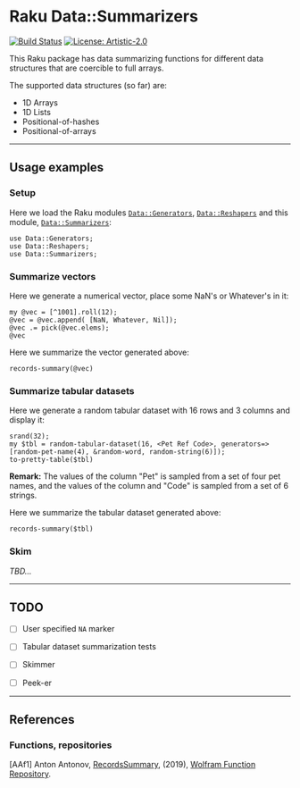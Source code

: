 # Raku Data::Summarizers

[![Build Status](https://app.travis-ci.com/antononcube/Raku-Data-Summarizers.svg?branch=main)](https://app.travis-ci.com/github/antononcube/Raku-Data-Summarizers)
[![License: Artistic-2.0](https://img.shields.io/badge/License-Artistic%202.0-0298c3.svg)](https://opensource.org/licenses/Artistic-2.0)

This Raku package has data summarizing functions for different data structures that are 
coercible to full arrays.

The supported data structures (so far) are:
  - 1D Arrays
  - 1D Lists  
  - Positional-of-hashes
  - Positional-of-arrays

------

## Usage examples

### Setup

Here we load the Raku modules 
[`Data::Generators`](https://modules.raku.org/dist/Data::Generators:cpan:ANTONOV),
[`Data::Reshapers`](https://modules.raku.org/dist/Data::Reshapers:cpan:ANTONOV)
and this module,
[`Data::Summarizers`](https://github.com/antononcube/Raku-Data-Summarizers):

```perl6
use Data::Generators;
use Data::Reshapers;
use Data::Summarizers;
```

### Summarize vectors

Here we generate a numerical vector, place some NaN's or Whatever's in it:

```perl6
my @vec = [^1001].roll(12);
@vec = @vec.append( [NaN, Whatever, Nil]);
@vec .= pick(@vec.elems);
@vec
```

Here we summarize the vector generated above:

```perl6
records-summary(@vec)
```

### Summarize tabular datasets

Here we generate a random tabular dataset with 16 rows and 3 columns and display it:

```perl6
srand(32);
my $tbl = random-tabular-dataset(16, <Pet Ref Code>, generators=>[random-pet-name(4), &random-word, random-string(6)]);
to-pretty-table($tbl)
```

**Remark:** The values of the column "Pet" is sampled from a set of four pet names, and the values of the column
and "Code" is sampled from a set of 6 strings.

Here we summarize the tabular dataset generated above:

```perl6
records-summary($tbl)
```

### Skim

*TBD...*

------

## TODO

- [ ] User specified `NA` marker
  
- [ ] Tabular dataset summarization tests

- [ ] Skimmer

- [ ] Peek-er

------

## References

### Functions, repositories

[AAf1] Anton Antonov,
[RecordsSummary](https://resources.wolframcloud.com/FunctionRepository/resources/RecordsSummary),
(2019),
[Wolfram Function Repository](https://resources.wolframcloud.com/FunctionRepository).
